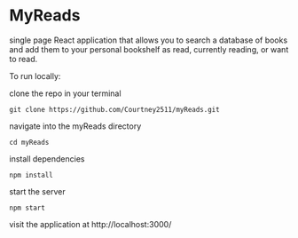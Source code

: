 # MyReads

single page React application that allows you to search a database of books and add them to your personal bookshelf as read, currently reading, or want to read.

To run locally:

clone the repo in your terminal

```
git clone https://github.com/Courtney2511/myReads.git
```

navigate into the myReads directory

```
cd myReads
```

install dependencies

```
npm install
```

start the server

```
npm start
```

visit the application at http://localhost:3000/
